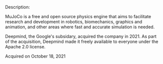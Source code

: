 Description:

MuJoCo is a free and open source physics engine that aims to facilitate research and development in robotics, biomechanics, graphics and animation, and other areas where fast and accurate simulation is needed.

Deepmind, the Google's subsidary, acquired the company in 2021. As part of the acquisition, Deepmind made it freely available to everyone under the Apache 2.0 license.

Acquired on October 18, 2021